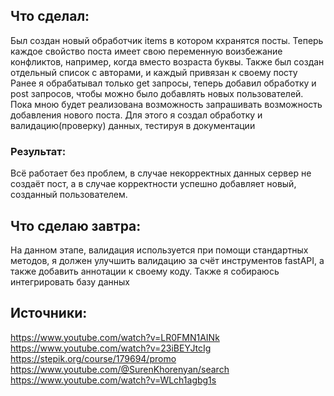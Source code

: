 ## Что сделал:
Был создан новый обработчик items в котором кхранятся посты. Теперь каждое свойство поста имеет свою переменную воизбежание конфликтов, например, когда вместо возраста буквы. Также был создан отдельный список с авторами, и каждый привязан к своему посту
Ранее я обрабатывал только get запросы, теперь добавил обработку и post запросов, чтобы можно было добавлять новых пользователей. Пока мною будет реализована возможность запрашивать возможность добавления нового поста. Для этого я создал обработку и валидацию(проверку) данных, тестируя в документации
### Результат:
Всё работает без проблем, в случае некорректных данных сервер не создаёт пост, а в случае корректности успешно добавляет новый, созданный пользователем.

## Что сделаю завтра:
На данном этапе, валидация используется при помощи стандартных методов, я должен улучшить валидацию за счёт инструментов fastAPI, а также добавить аннотации к своему коду. Также я собираюсь интегрировать базу данных

## Источники:
https://www.youtube.com/watch?v=LR0FMN1AINk
https://www.youtube.com/watch?v=23iBEYJtcIg
https://stepik.org/course/179694/promo
https://www.youtube.com/@SurenKhorenyan/search
https://www.youtube.com/watch?v=WLch1agbg1s

